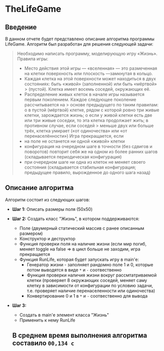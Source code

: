 # TheLifeGame

## Введение
В данном отчете будет представлено описание алгоритма программы LifeGame. Алгоритм был разработан для решения следующей задачи: 
> Необходимо написать программу, моделирующую игру «Жизнь». Правила игры:
> * Место действия этой игры — «вселенная» — это размеченная на клетки поверхность или плоскость —замкнутая в кольцо.
> * Каждая клетка на этой поверхности может находиться в двух состояниях: быть «живой» (заполненной) или быть «мёртвой» > (пустой). Клетка имеет восемь соседей, окружающих её.
> * Распределение живых клеток в начале игры называется первым поколением. Каждое следующее поколение рассчитывается на > основе предыдущего по таким правилам:
> o в пустой (мёртвой) клетке, рядом с которой ровно три живые клетки, зарождается жизнь;
> o если у живой клетки есть две или три живые соседки, то эта клетка продолжает жить; в противном случае, если соседей > меньше двух или больше трёх, клетка умирает («от одиночества» или «от перенаселённости»)
> Игра прекращается, если
> * на поле не останется ни одной «живой» клетки
> * конфигурация на очередном шаге в точности (без сдвигов и поворотов) повторит себя же на одном из более ранних шагов (складывается периодическая конфигурация)
> * при очередном шаге ни одна из клеток не меняет своего состояния (складывается стабильная конфигурация; предыдущее правило, вырожденное до одного шага назад)

## Описание алгоритма
Алгоритм состоит из следующих шагов:

- **Шаг 1:** Описать размеры поля (50x50) 
- **Шаг 2:** Создать класс "Жизнь", в котором поддерживаются:
    - Поле (двумерный статический массив с ранее описанным размером)
    - Конструктор и деструктор
    - Функция проверки поля на наличие жизни (если мир погиб, меняет toggle на false => в цикл больше не заходим, игра прекращается
    - Функция RunLife, которая будет запускать игру в main'е:
        - Генератор жизни - заполняет рандомно поле 1 и 0, которые потом выводятся в виде `*` и `-` соотвественно
        - Функция проверки наличия жизни вокруг рассмтатриваемой клетки (проверяет 8 окружающих соседей, меняет саму клетку в зависимости от конфигурации по условию задачи, т.е. проверяет наличие перенаселенности или одиночества)
        - Конвертирование 0 и 1 в `*` и `-` соотвественно для вывода
- **Шаг 3:** 
  - Создать в main'е элемент класса "Жизнь"
  - Применить к нему  RunLife
 
  ## В среднем время выполнения алгоритма составило `00,134 с`
